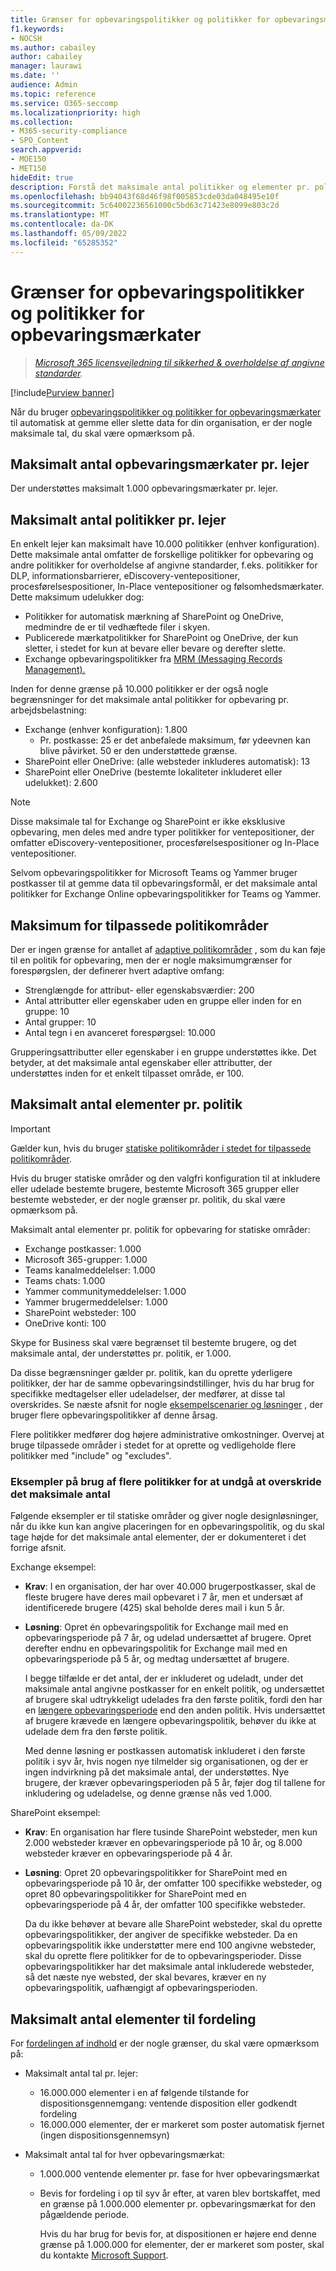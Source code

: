 ```yaml
---
title: Grænser for opbevaringspolitikker og politikker for opbevaringsmærkater
f1.keywords:
- NOCSH
ms.author: cabailey
author: cabailey
manager: laurawi
ms.date: ''
audience: Admin
ms.topic: reference
ms.service: O365-seccomp
ms.localizationpriority: high
ms.collection:
- M365-security-compliance
- SPO_Content
search.appverid:
- MOE150
- MET150
hideEdit: true
description: Forstå det maksimale antal politikker og elementer pr. politik for opbevaringspolitikker og politikker for opbevaringsmærkater
ms.openlocfilehash: bb94043f68d46f98f005853cde03da048495e10f
ms.sourcegitcommit: 5c64002236561000c5bd63c71423e8099e803c2d
ms.translationtype: MT
ms.contentlocale: da-DK
ms.lasthandoff: 05/09/2022
ms.locfileid: "65285352"
---
```

# <a name="limits-for-retention-policies-and-retention-label-policies"></a>Grænser for opbevaringspolitikker og politikker for opbevaringsmærkater

>*[Microsoft 365 licensvejledning til sikkerhed & overholdelse af angivne standarder](/office365/servicedescriptions/microsoft-365-service-descriptions/microsoft-365-tenantlevel-services-licensing-guidance/microsoft-365-security-compliance-licensing-guidance).*

[!include[Purview banner](../includes/purview-rebrand-banner.md)]

Når du bruger [opbevaringspolitikker og politikker for opbevaringsmærkater](retention.md#retention-policies-and-retention-labels) til automatisk at gemme eller slette data for din organisation, er der nogle maksimale tal, du skal være opmærksom på.

## <a name="maximum-number-of-retention-labels-per-tenant"></a>Maksimalt antal opbevaringsmærkater pr. lejer

Der understøttes maksimalt 1.000 opbevaringsmærkater pr. lejer.

## <a name="maximum-number-of-policies-per-tenant"></a>Maksimalt antal politikker pr. lejer

En enkelt lejer kan maksimalt have 10.000 politikker (enhver konfiguration). Dette maksimale antal omfatter de forskellige politikker for opbevaring og andre politikker for overholdelse af angivne standarder, f.eks. politikker for DLP, informationsbarrierer, eDiscovery-ventepositioner, procesførelsespositioner, In-Place ventepositioner og følsomhedsmærkater. Dette maksimum udelukker dog:

- Politikker for automatisk mærkning af SharePoint og OneDrive, medmindre de er til vedhæftede filer i skyen.
- Publicerede mærkatpolitikker for SharePoint og OneDrive, der kun sletter, i stedet for kun at bevare eller bevare og derefter slette.
- Exchange opbevaringspolitikker fra [MRM (Messaging Records Management).](/exchange/security-and-compliance/messaging-records-management/messaging-records-management)

Inden for denne grænse på 10.000 politikker er der også nogle begrænsninger for det maksimale antal politikker for opbevaring pr. arbejdsbelastning:

- Exchange (enhver konfiguration): 1.800
  - Pr. postkasse: 25 er det anbefalede maksimum, før ydeevnen kan blive påvirket. 50 er den understøttede grænse.
- SharePoint eller OneDrive: (alle websteder inkluderes automatisk): 13
- SharePoint eller OneDrive (bestemte lokaliteter inkluderet eller udelukket): 2.600

> [!NOTE]
> Disse maksimale tal for Exchange og SharePoint er ikke eksklusive opbevaring, men deles med andre typer politikker for ventepositioner, der omfatter eDiscovery-ventepositioner, procesførelsespositioner og In-Place ventepositioner.

Selvom opbevaringspolitikker for Microsoft Teams og Yammer bruger postkasser til at gemme data til opbevaringsformål, er det maksimale antal politikker for Exchange Online opbevaringspolitikker for Teams og Yammer.

## <a name="maximums-for-adaptive-policy-scopes"></a>Maksimum for tilpassede politikområder

Der er ingen grænse for antallet af [adaptive politikområder](retention.md#adaptive-or-static-policy-scopes-for-retention) , som du kan føje til en politik for opbevaring, men der er nogle maksimumgrænser for forespørgslen, der definerer hvert adaptive omfang:

- Strenglængde for attribut- eller egenskabsværdier: 200
- Antal attributter eller egenskaber uden en gruppe eller inden for en gruppe: 10
- Antal grupper: 10
- Antal tegn i en avanceret forespørgsel: 10.000

Grupperingsattributter eller egenskaber i en gruppe understøttes ikke. Det betyder, at det maksimale antal egenskaber eller attributter, der understøttes inden for et enkelt tilpasset område, er 100.

## <a name="maximum-number-of-items-per-policy"></a>Maksimalt antal elementer pr. politik

> [!IMPORTANT]
> Gælder kun, hvis du bruger [statiske politikområder i stedet for tilpassede politikområder](retention.md#adaptive-or-static-policy-scopes-for-retention).

Hvis du bruger statiske områder og den valgfri konfiguration til at inkludere eller udelade bestemte brugere, bestemte Microsoft 365 grupper eller bestemte websteder, er der nogle grænser pr. politik, du skal være opmærksom på.

Maksimalt antal elementer pr. politik for opbevaring for statiske områder:

- Exchange postkasser: 1.000
- Microsoft 365-grupper: 1.000
- Teams kanalmeddelelser: 1.000
- Teams chats: 1.000
- Yammer communitymeddelelser: 1.000
- Yammer brugermeddelelser: 1.000
- SharePoint websteder: 100
- OneDrive konti: 100

Skype for Business skal være begrænset til bestemte brugere, og det maksimale antal, der understøttes pr. politik, er 1.000.

Da disse begrænsninger gælder pr. politik, kan du oprette yderligere politikker, der har de samme opbevaringsindstillinger, hvis du har brug for specifikke medtagelser eller udeladelser, der medfører, at disse tal overskrides. Se næste afsnit for nogle [eksempelscenarier og løsninger](#examples-of-using-multiple-policies-to-avoid-exceeding-maximum-numbers) , der bruger flere opbevaringspolitikker af denne årsag.

Flere politikker medfører dog højere administrative omkostninger. Overvej at bruge tilpassede områder i stedet for at oprette og vedligeholde flere politikker med "include" og "excludes".

### <a name="examples-of-using-multiple-policies-to-avoid-exceeding-maximum-numbers"></a>Eksempler på brug af flere politikker for at undgå at overskride det maksimale antal

Følgende eksempler er til statiske områder og giver nogle designløsninger, når du ikke kun kan angive placeringen for en opbevaringspolitik, og du skal tage højde for det maksimale antal elementer, der er dokumenteret i det forrige afsnit.

Exchange eksempel:

- **Krav**: I en organisation, der har over 40.000 brugerpostkasser, skal de fleste brugere have deres mail opbevaret i 7 år, men et undersæt af identificerede brugere (425) skal beholde deres mail i kun 5 år.

- **Løsning**: Opret én opbevaringspolitik for Exchange mail med en opbevaringsperiode på 7 år, og udelad undersættet af brugere. Opret derefter endnu en opbevaringspolitik for Exchange mail med en opbevaringsperiode på 5 år, og medtag undersættet af brugere.

    I begge tilfælde er det antal, der er inkluderet og udeladt, under det maksimale antal angivne postkasser for en enkelt politik, og undersættet af brugere skal udtrykkeligt udelades fra den første politik, fordi den har en [længere opbevaringsperiode](retention.md#the-principles-of-retention-or-what-takes-precedence) end den anden politik. Hvis undersættet af brugere krævede en længere opbevaringspolitik, behøver du ikke at udelade dem fra den første politik.

    Med denne løsning er postkassen automatisk inkluderet i den første politik i syv år, hvis nogen nye tilmelder sig organisationen, og der er ingen indvirkning på det maksimale antal, der understøttes. Nye brugere, der kræver opbevaringsperioden på 5 år, føjer dog til tallene for inkludering og udeladelse, og denne grænse nås ved 1.000.

SharePoint eksempel:

- **Krav**: En organisation har flere tusinde SharePoint websteder, men kun 2.000 websteder kræver en opbevaringsperiode på 10 år, og 8.000 websteder kræver en opbevaringsperiode på 4 år.

- **Løsning**: Opret 20 opbevaringspolitikker for SharePoint med en opbevaringsperiode på 10 år, der omfatter 100 specifikke websteder, og opret 80 opbevaringspolitikker for SharePoint med en opbevaringsperiode på 4 år, der omfatter 100 specifikke websteder.

    Da du ikke behøver at bevare alle SharePoint websteder, skal du oprette opbevaringspolitikker, der angiver de specifikke websteder. Da en opbevaringspolitik ikke understøtter mere end 100 angivne websteder, skal du oprette flere politikker for de to opbevaringsperioder. Disse opbevaringspolitikker har det maksimale antal inkluderede websteder, så det næste nye websted, der skal bevares, kræver en ny opbevaringspolitik, uafhængigt af opbevaringsperioden.

## <a name="maximum-number-of-items-for-disposition"></a>Maksimalt antal elementer til fordeling

For [fordelingen af indhold](disposition.md) er der nogle grænser, du skal være opmærksom på:

- Maksimalt antal tal pr. lejer:
  - 16.000.000 elementer i en af følgende tilstande for dispositionsgennemgang: ventende disposition eller godkendt fordeling
  - 16.000.000 elementer, der er markeret som poster automatisk fjernet (ingen dispositionsgennemsyn)

- Maksimalt antal tal for hver opbevaringsmærkat:
  - 1.000.000 ventende elementer pr. fase for hver opbevaringsmærkat
  - Bevis for fordeling i op til syv år efter, at varen blev bortskaffet, med en grænse på 1.000.000 elementer pr. opbevaringsmærkat for den pågældende periode.

    Hvis du har brug for bevis for, at dispositionen er højere end denne grænse på 1.000.000 for elementer, der er markeret som poster, skal du kontakte [Microsoft Support](../admin/get-help-support.md).
